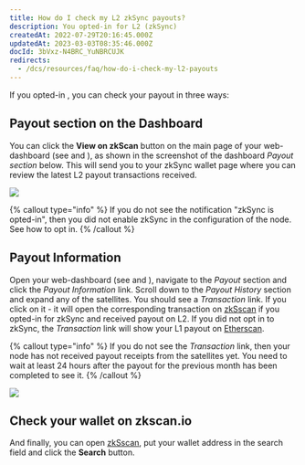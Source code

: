 ```yaml
---
title: How do I check my L2 zkSync payouts?
description: You opted-in for L2 (zkSync)
createdAt: 2022-07-29T20:16:45.000Z
updatedAt: 2023-03-03T08:35:46.000Z
docId: 3bVxz-N4BRC_YuNBRCUJK
redirects:
  - /dcs/resources/faq/how-do-i-check-my-l2-payouts
---
```


If you opted-in [](docId:6TX_ve1PyUrXuwax-mWWw), you can check your payout in three ways:

## Payout section on the Dashboard

You can click the **View on zkScan** button on the main page of your web-dashboard (see [](docId\:gH4m4hVZ0BkMVAoW_jA2t) and [](docId:3k4V1HFunDWHVso9b1Xt9)), as shown in the screenshot of the dashboard *Payout section* below. This will send you to your zkSync wallet page where you can review the latest L2 payout transactions received.

![](https://archbee-image-uploads.s3.amazonaws.com/kv3plx2xmXcUGcVl4Lttj/A9Wtk342aTte-ic4IKik6_image.png)

{% callout type="info"  %} 
If you do not see the notification "zkSync is opted-in", then you did not enable zkSync in the configuration of the node. See [](docId:6TX_ve1PyUrXuwax-mWWw) how to opt in.
{% /callout %}

## Payout Information

Open your web-dashboard (see [](docId\:gH4m4hVZ0BkMVAoW_jA2t) and [](docId:3k4V1HFunDWHVso9b1Xt9)), navigate to the *Payout* section and click the *Payout Information* link. Scroll down to the *Payout History* section and expand any of the satellites. You should see a *Transaction* link. If you click on it - it will open the corresponding transaction on [zkSscan](https://zkscan.io)  if you opted-in for zkSync and received payout on L2. If you did not opt in to zkSync, the *Transaction* link will show your L1 payout on [Etherscan](https://etherscan.io).

{% callout type="info"  %} 
If you do not see the *Transaction* link, then your node has not received payout receipts from the satellites yet. You need to wait at least 24 hours after the payout for the previous month has been completed to see it.
{% /callout %}

![](https://archbee-image-uploads.s3.amazonaws.com/kv3plx2xmXcUGcVl4Lttj/fFTMlWDQj-XdaeKqH0lmk_image.png)

## Check your wallet on zkscan.io

And finally, you can open [zkSscan](https://zkscan.io), put your wallet address in the search field and click the **Search** button.
